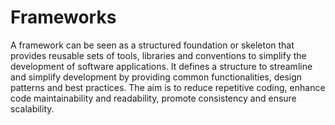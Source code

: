 # Frameworks

A framework can be seen as a structured foundation or skeleton that provides reusable sets of tools, libraries and conventions to simplify the development of software applications. It defines a structure to streamline and simplify development by providing common functionalities, design patterns and best practices. The aim is to reduce repetitive coding, enhance code maintainability and readability, promote consistency and ensure scalability.